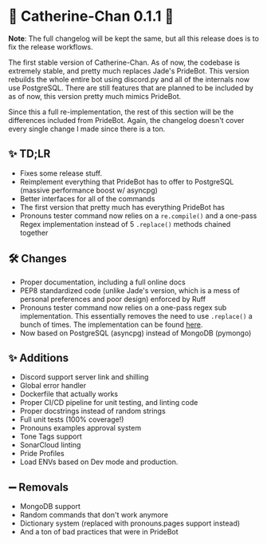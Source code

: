 # :tada: Catherine-Chan 0.1.1 :tada:

**Note**: The full changelog will be kept the same, but all this release does is to fix the release workflows.

The first stable version of Catherine-Chan. As of now, the codebase is extremely stable, and pretty much replaces Jade's PrideBot. This version rebuilds the whole entire bot using discord.py and all of the internals now use PostgreSQL. There are still features that are planned to be included by as of now, this version pretty much mimics PrideBot.

Since this a full re-implementation, the rest of this section will be the differences included from PrideBot. Again, the changelog doesn't cover every single change I made since there is a ton.

## ✨ TD;LR

- Fixes some release stuff.
- Reimplement everything that PrideBot has to offer to PostgreSQL (massive performance boost w/ asyncpg)
- Better interfaces for all of the commands
- The first version that pretty much has everything PrideBot has
- Pronouns tester command now relies on a `re.compile()` and a one-pass Regex implementation instead of 5 `.replace()` methods chained together

## 🛠️ Changes

- Proper documentation, including a full online docs
- PEP8 standardized code (unlike Jade's version, which is a mess of personal preferences and poor design) enforced by Ruff
- Pronouns tester command now relies on a one-pass regex sub implementation. This essentially removes the need to use `.replace()` a bunch of times. The implementation can be found [here](https://github.com/No767/Catherine-Chan/blob/main/bot/libs/cog_utils/pronouns/__init__.py#L48-L50).
- Now based on PostgreSQL (asyncpg) instead of MongoDB (pymongo)

## ✨ Additions

- Discord support server link and shilling
- Global error handler
- Dockerfile that actually works
- Proper CI/CD pipeline for unit testing, and linting code
- Proper docstrings instead of random strings
- Full unit tests (100% coverage!)
- Pronouns examples approval system
- Tone Tags support
- SonarCloud linting
- Pride Profiles
- Load ENVs based on Dev mode and production.

## ➖ Removals

- MongoDB support
- Random commands that don't work anymore
- Dictionary system (replaced with pronouns.pages support instead)
- And a ton of bad practices that were in PrideBot